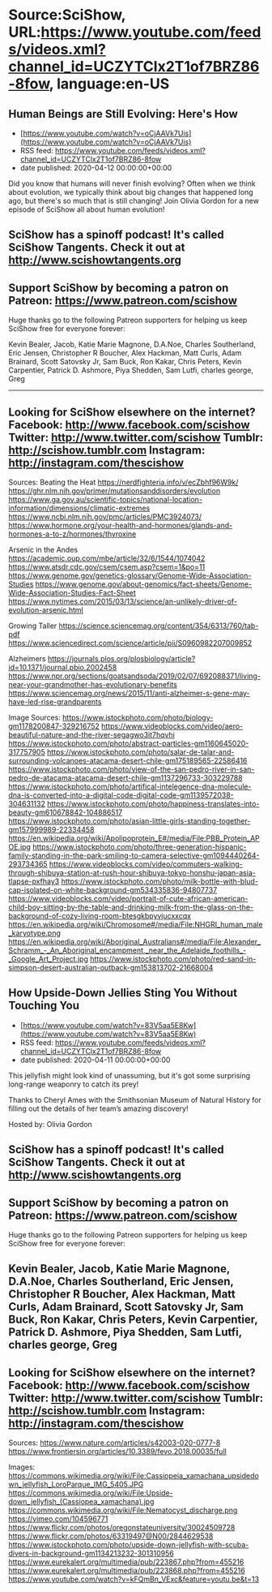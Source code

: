 # Source:SciShow, URL:https://www.youtube.com/feeds/videos.xml?channel_id=UCZYTClx2T1of7BRZ86-8fow, language:en-US

## Human Beings are Still Evolving: Here's How
 - [https://www.youtube.com/watch?v=oCjAAVk7Uis](https://www.youtube.com/watch?v=oCjAAVk7Uis)
 - RSS feed: https://www.youtube.com/feeds/videos.xml?channel_id=UCZYTClx2T1of7BRZ86-8fow
 - date published: 2020-04-12 00:00:00+00:00

Did you know that humans will never finish evolving? Often when we think about evolution, we typically think about big changes that happened long ago, but there's so much that is still changing! Join Olivia Gordon for a new episode of SciShow all about human evolution!

SciShow has a spinoff podcast! It's called SciShow Tangents. Check it out at http://www.scishowtangents.org
----------
Support SciShow by becoming a patron on Patreon: https://www.patreon.com/scishow
----------
Huge thanks go to the following Patreon supporters for helping us keep SciShow free for everyone forever:

Kevin Bealer, Jacob, Katie Marie Magnone, D.A.Noe, Charles Southerland, Eric Jensen, Christopher R Boucher, Alex Hackman, Matt Curls, Adam Brainard, Scott Satovsky Jr, Sam Buck, Ron Kakar, Chris Peters, Kevin Carpentier, Patrick D. Ashmore, Piya Shedden, Sam Lutfi, charles george, Greg

----------
Looking for SciShow elsewhere on the internet?
Facebook: http://www.facebook.com/scishow
Twitter: http://www.twitter.com/scishow
Tumblr: http://scishow.tumblr.com
Instagram: http://instagram.com/thescishow
----------
Sources:
Beating the Heat
https://nerdfighteria.info/v/ecZbhf96W9k/
https://ghr.nlm.nih.gov/primer/mutationsanddisorders/evolution
https://www.ga.gov.au/scientific-topics/national-location-information/dimensions/climatic-extremes
https://www.ncbi.nlm.nih.gov/pmc/articles/PMC3924073/
https://www.hormone.org/your-health-and-hormones/glands-and-hormones-a-to-z/hormones/thyroxine

Arsenic in the Andes
https://academic.oup.com/mbe/article/32/6/1544/1074042
https://www.atsdr.cdc.gov/csem/csem.asp?csem=1&po=11
https://www.genome.gov/genetics-glossary/Genome-Wide-Association-Studies
https://www.genome.gov/about-genomics/fact-sheets/Genome-Wide-Association-Studies-Fact-Sheet
https://www.nytimes.com/2015/03/13/science/an-unlikely-driver-of-evolution-arsenic.html

Growing Taller
https://science.sciencemag.org/content/354/6313/760/tab-pdf
https://www.sciencedirect.com/science/article/pii/S0960982207009852

Alzheimers
https://journals.plos.org/plosbiology/article?id=10.1371/journal.pbio.2002458
https://www.npr.org/sections/goatsandsoda/2019/02/07/692088371/living-near-your-grandmother-has-evolutionary-benefits
https://www.sciencemag.org/news/2015/11/anti-alzheimer-s-gene-may-have-led-rise-grandparents

Image Sources:
https://www.istockphoto.com/photo/biology-gm1178200847-329216752
https://www.videoblocks.com/video/aero-beautiful-nature-and-the-river-segagwo3it7hqvhi
https://www.istockphoto.com/photo/abstract-particles-gm1160645020-317757905
https://www.istockphoto.com/photo/salar-de-talar-and-surrounding-volcanoes-atacama-desert-chile-gm175189565-22586416
https://www.istockphoto.com/photo/view-of-the-san-pedro-river-in-san-pedro-de-atacama-atacama-desert-chile-gm1137296733-303229788
https://www.istockphoto.com/photo/artifical-intelegence-dna-molecule-dna-is-converted-into-a-digital-code-digital-code-gm1139572038-304631132
https://www.istockphoto.com/photo/happiness-translates-into-beauty-gm610678842-104886517
https://www.istockphoto.com/photo/asian-little-girls-standing-together-gm157999989-22334458
https://en.wikipedia.org/wiki/Apolipoprotein_E#/media/File:PBB_Protein_APOE.jpg
https://www.istockphoto.com/photo/three-generation-hispanic-family-standing-in-the-park-smiling-to-camera-selective-gm1094440264-293734365
https://www.videoblocks.com/video/commuters-walking-through-shibuya-station-at-rush-hour-shibuya-tokyo-honshu-japan-asia-tlapse-pxfhay3
https://www.istockphoto.com/photo/milk-bottle-with-blud-cap-isolated-on-white-background-gm534335836-94807737
https://www.videoblocks.com/video/portrait-of-cute-african-american-child-boy-sitting-by-the-table-and-drinking-milk-from-the-glass-on-the-background-of-cozy-living-room-btesgkbpyvjucxxcqx
https://en.wikipedia.org/wiki/Chromosome#/media/File:NHGRI_human_male_karyotype.png
https://en.wikipedia.org/wiki/Aboriginal_Australians#/media/File:Alexander_Schramm_-_An_Aboriginal_encampment,_near_the_Adelaide_foothills_-_Google_Art_Project.jpg
https://www.istockphoto.com/photo/red-sand-in-simpson-desert-australian-outback-gm153813702-21668004

## How Upside-Down Jellies Sting You Without Touching You
 - [https://www.youtube.com/watch?v=83V5aa5E8Kw](https://www.youtube.com/watch?v=83V5aa5E8Kw)
 - RSS feed: https://www.youtube.com/feeds/videos.xml?channel_id=UCZYTClx2T1of7BRZ86-8fow
 - date published: 2020-04-11 00:00:00+00:00

This jellyfish might look kind of unassuming, but it's got some surprising long-range weaponry to catch its prey!

Thanks to Cheryl Ames with the Smithsonian Museum of Natural History for filling out the details of her team’s amazing discovery!

Hosted by: Olivia Gordon

SciShow has a spinoff podcast! It's called SciShow Tangents. Check it out at http://www.scishowtangents.org
----------
Support SciShow by becoming a patron on Patreon: https://www.patreon.com/scishow
----------
Huge thanks go to the following Patreon supporters for helping us keep SciShow free for everyone forever:

Kevin Bealer, Jacob, Katie Marie Magnone, D.A.Noe, Charles Southerland, Eric Jensen, Christopher R Boucher, Alex Hackman, Matt Curls, Adam Brainard, Scott Satovsky Jr, Sam Buck, Ron Kakar, Chris Peters, Kevin Carpentier, Patrick D. Ashmore, Piya Shedden, Sam Lutfi, charles george, Greg
----------
Looking for SciShow elsewhere on the internet?
Facebook: http://www.facebook.com/scishow
Twitter: http://www.twitter.com/scishow
Tumblr: http://scishow.tumblr.com
Instagram: http://instagram.com/thescishow
----------
Sources:
https://www.nature.com/articles/s42003-020-0777-8
https://www.frontiersin.org/articles/10.3389/fevo.2018.00035/full

Images:
https://commons.wikimedia.org/wiki/File:Cassiopeia_xamachana_upsidedown_jellyfish_LoroParque_IMG_5405.JPG
https://commons.wikimedia.org/wiki/File:Upside-down_jellyfish_(Cassiopea_xamachana).jpg
https://commons.wikimedia.org/wiki/File:Nematocyst_discharge.png
https://vimeo.com/104596771
https://www.flickr.com/photos/oregonstateuniversity/30024509728
https://www.flickr.com/photos/63319497@N00/2844629538
https://www.istockphoto.com/photo/upside-down-jellyfish-with-scuba-divers-in-background-gm1134213232-301310956
https://www.eurekalert.org/multimedia/pub/223867.php?from=455216
https://www.eurekalert.org/multimedia/pub/223868.php?from=455216
https://www.youtube.com/watch?v=kFQmBn_VExc&feature=youtu.be&t=13

